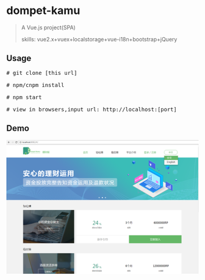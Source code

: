 # dompet-kamu

> A Vue.js project(SPA)
> 
> skills: vue2.x+vuex+localstorage+vue-i18n+bootstrap+jQuery


## Usage
<pre>
# git clone [this url]

# npm/cnpm install

# npm start

# view in browsers,input url: http://localhost:[port]
</pre>


## Demo

![Alt text](https://raw.githubusercontent.com/github123419/vuejs/master/dompetKamu/src/assets/images/poster-1.png) 
